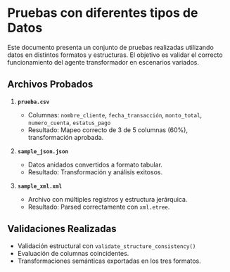 
# Pruebas con diferentes tipos de Datos

Este documento presenta un conjunto de pruebas realizadas utilizando datos en distintos formatos y estructuras. El objetivo es validar el correcto funcionamiento del agente transformador en escenarios variados.

## Archivos Probados

1. **`prueba.csv`**
   - Columnas: `nombre_cliente`, `fecha_transacción`, `monto_total`, `numero_cuenta`, `estatus_pago`
   - Resultado: Mapeo correcto de 3 de 5 columnas (60%), transformación aprobada.

2. **`sample_json.json`**
   - Datos anidados convertidos a formato tabular.
   - Resultado: Transformación y análisis exitosos.

3. **`sample_xml.xml`**
   - Archivo con múltiples registros y estructura jerárquica.
   - Resultado: Parsed correctamente con `xml.etree`.

## Validaciones Realizadas

- Validación estructural con `validate_structure_consistency()`
- Evaluación de columnas coincidentes.
- Transformaciones semánticas exportadas en los tres formatos.


